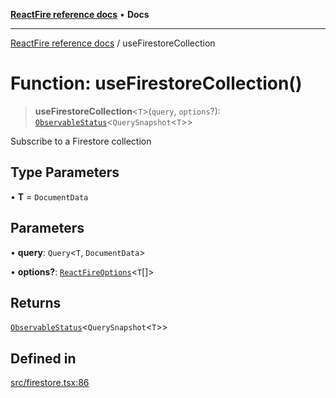 [**ReactFire reference docs**](../README.md) • **Docs**

***

[ReactFire reference docs](../README.md) / useFirestoreCollection

# Function: useFirestoreCollection()

> **useFirestoreCollection**\<`T`\>(`query`, `options`?): [`ObservableStatus`](../type-aliases/ObservableStatus.md)\<`QuerySnapshot`\<`T`\>\>

Subscribe to a Firestore collection

## Type Parameters

• **T** = `DocumentData`

## Parameters

• **query**: `Query`\<`T`, `DocumentData`\>

• **options?**: [`ReactFireOptions`](../interfaces/ReactFireOptions.md)\<`T`[]\>

## Returns

[`ObservableStatus`](../type-aliases/ObservableStatus.md)\<`QuerySnapshot`\<`T`\>\>

## Defined in

[src/firestore.tsx:86](https://github.com/Synapski/reactfire/blob/main/src/firestore.tsx#L86)
